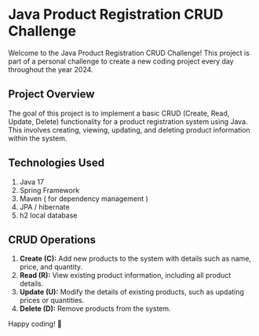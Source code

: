# Java Product Registration CRUD Challenge

Welcome to the Java Product Registration CRUD Challenge! This project is part of a personal challenge to create a new coding project every day throughout the year 2024.

## Project Overview

The goal of this project is to implement a basic CRUD (Create, Read, Update, Delete) functionality for a product registration system using Java. This involves creating, viewing, updating, and deleting product information within the system.

## Technologies Used

1. Java 17
2. Spring Framework
3. Maven ( for dependency management ) 
4. JPA / hibernate
5. h2 local database



## CRUD Operations

1. **Create (C):** Add new products to the system with details such as name, price, and quantity.
2. **Read (R):** View existing product information, including all product details.
3. **Update (U):** Modify the details of existing products, such as updating prices or quantities.
4. **Delete (D):** Remove products from the system.

Happy coding! 🚀

